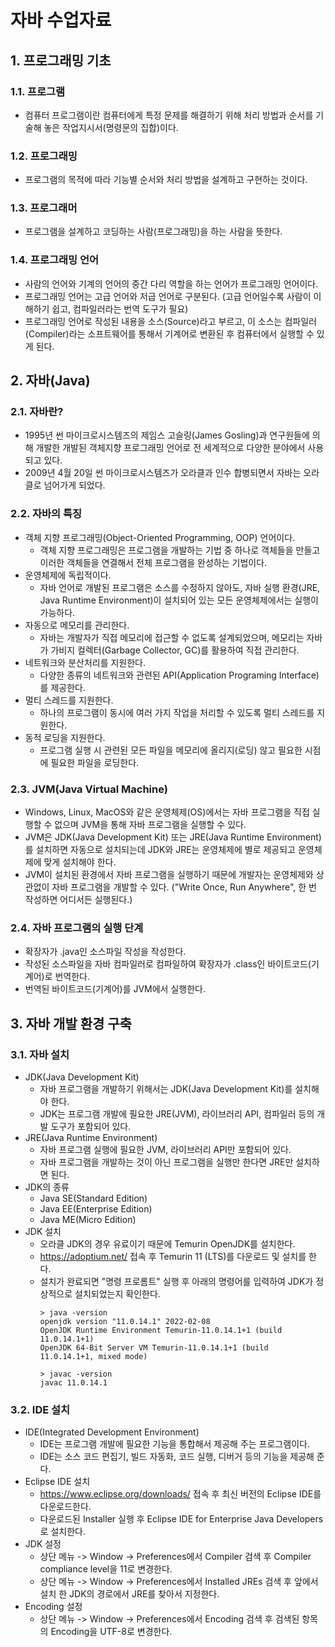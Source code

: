 # 자바 수업자료

## 1. 프로그래밍 기초
### 1.1. 프로그램
* 컴퓨터 프로그램이란 컴퓨터에게 특정 문제를 해결하기 위해 처리 방법과 순서를 기술해 놓은 작업지시서(명령문의 집합)이다.
### 1.2. 프로그래밍
* 프로그램의 목적에 따라 기능별 순서와 처리 방법을 설계하고 구현하는 것이다.
### 1.3. 프로그래머
* 프로그램을 설계하고 코딩하는 사람(프로그래밍)을 하는 사람을 뜻한다.
### 1.4. 프로그래밍 언어
* 사람의 언어와 기계의 언어의 중간 다리 역할을 하는 언어가 프로그래밍 언어이다.
* 프로그래밍 언어는 고급 언어와 저급 언어로 구분된다. (고급 언어일수록 사람이 이해하기 쉽고, 컴파일러라는 번역 도구가 필요)
* 프로그래밍 언어로 작성된 내용을 소스(Source)라고 부르고, 이 소스는 컴파일러(Compiler)라는 소프트웨어를 통해서 기계어로 변환된 후 컴퓨터에서 실행할 수 있게 된다.
## 2. 자바(Java)
### 2.1. 자바란?
* 1995년 썬 마이크로시스템즈의 제임스 고슬링(James Gosling)과 연구원들에 의해 개발한 개발된 객체지향 프로그래밍 언어로 전 세계적으로 다양한 분야에서 사용되고 있다.
* 2009년 4월 20일 썬 마이크로시스템즈가 오라클과 인수 합병되면서 자바는 오라클로 넘어가게 되었다.
### 2.2. 자바의 특징
* 객체 지향 프로그래밍(Object-Oriented Programming, OOP) 언어이다.
  * 객체 지향 프로그래밍은 프로그램을 개발하는 기법 중 하나로 객체들을 만들고 이러한 객체들을 연결해서 전체 프로그램을 완성하는 기법이다. 
* 운영체제에 독립적이다.
  * 자바 언어로 개발된 프로그램은 소스를 수정하지 않아도, 자바 실행 환경(JRE, Java Runtime Environment)이 설치되어 있는 모든 운영체제에서는 실행이 가능하다.
* 자동으로 메모리를 관리한다.
  * 자바는 개발자가 직접 메모리에 접근할 수 없도록 설계되었으며, 메모리는 자바가 가비지 컬렉터(Garbage Collector, GC)를 활용하여 직접 관리한다.
* 네트워크와 분산처리를 지원한다.
  * 다양한 종류의 네트워크와 관련된 API(Application Programing Interface)를 제공한다.
* 멀티 스레드를 지원한다.
  * 하나의 프로그램이 동시에 여러 가지 작업을 처리할 수 있도록 멀티 스레드를 지원한다.
* 동적 로딩을 지원한다.
  * 프로그램 실행 시 관련된 모든 파일을 메모리에 올리지(로딩) 않고 필요한 시점에 필요한 파일을 로딩한다. 
### 2.3. JVM(Java Virtual Machine)
* Windows, Linux, MacOS와 같은 운영체제(OS)에서는 자바 프로그램을 직접 실행할 수 없으며 JVM을 통해 자바 프로그램을 실행할 수 있다.
* JVM은 JDK(Java Development Kit) 또는 JRE(Java Runtime Environment)를 설치하면 자동으로 설치되는데 JDK와 JRE는 운영체제에 별로 제공되고 운영체제에 맞게 설치해야 한다.
* JVM이 설치된 환경에서 자바 프로그램을 실행하기 때문에 개발자는 운영체제와 상관없이 자바 프로그램을 개발할 수 있다. ("Write Once, Run Anywhere", 한 번 작성하면 어디서든 실행된다.)
### 2.4. 자바 프로그램의 실행 단계
* 확장자가 .java인 소스파일 작성을 작성한다.  
* 작성된 소스파일을 자바 컴파일러로 컴파일하여 확장자가 .class인 바이트코드(기계어)로 번역한다.
* 번역된 바이트코드(기계어)를 JVM에서 실행한다.
## 3. 자바 개발 환경 구축
### 3.1. 자바 설치
* JDK(Java Development Kit)
  * 자바 프로그램을 개발하기 위해서는 JDK(Java Development Kit)를 설치해야 한다. 
  * JDK는 프로그램 개발에 필요한 JRE(JVM), 라이브러리 API, 컴파일러 등의 개발 도구가 포함되어 있다.
* JRE(Java Runtime Environment)
  * 자바 프로그램 실행에 필요한 JVM, 라이브러리 API만 포함되어 있다.
  * 자바 프로그램을 개발하는 것이 아닌 프로그램을 실행만 한다면 JRE만 설치하면 된다.  
* JDK의 종류
  * Java SE(Standard Edition)
  * Java EE(Enterprise Edition)
  * Java ME(Micro Edition)
* JDK 설치
  * 오라클 JDK의 경우 유료이기 때문에 Temurin OpenJDK를 설치한다.
  * https://adoptium.net/ 접속 후 Temurin 11 (LTS)를 다운로드 및 설치를 한다.
  * 설치가 완료되면 "명령 프로롬트" 실행 후 아래의 명령어를 입력하여 JDK가 정상적으로 설치되었는지 확인한다.
    ```
    > java -version
    openjdk version "11.0.14.1" 2022-02-08
    OpenJDK Runtime Environment Temurin-11.0.14.1+1 (build 11.0.14.1+1)
    OpenJDK 64-Bit Server VM Temurin-11.0.14.1+1 (build 11.0.14.1+1, mixed mode)

    > javac -version
    javac 11.0.14.1
    ```
### 3.2. IDE 설치 
* IDE(Integrated Development Environment)
  * IDE는 프로그램 개발에 필요한 기능을 통합해서 제공해 주는 프로그램이다.
  * IDE는 소스 코드 편집기, 빌드 자동화, 코드 실행, 디버거 등의 기능을 제공해 준다.
* Eclipse IDE 설치
  * https://www.eclipse.org/downloads/ 접속 후 최신 버전의 Eclipse IDE를 다운로드한다.
  * 다운로드된 Installer 실행 후 Eclipse IDE for Enterprise Java Developers로 설치한다.
* JDK 설정
  * 상단 메뉴 -> Window -> Preferences에서 Compiler 검색 후 Compiler compliance level을 11로 변경한다.
  * 상단 메뉴 -> Window -> Preferences에서 Installed JREs 검색 후 앞에서 설치 한 JDK의 경로에서 JRE를 찾아서 지정한다.
* Encoding 설정
  * 상단 메뉴 -> Window -> Preferences에서 Encoding 검색 후 검색된 항목의 Encoding을 UTF-8로 변경한다.
